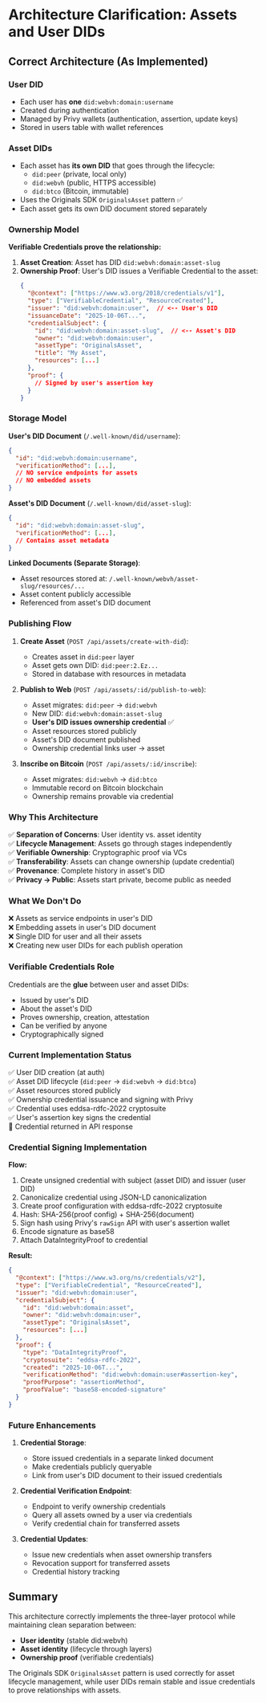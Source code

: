 # Architecture Clarification: Assets and User DIDs

## Correct Architecture (As Implemented)

### User DID
- Each user has **one** `did:webvh:domain:username`
- Created during authentication
- Managed by Privy wallets (authentication, assertion, update keys)
- Stored in users table with wallet references

### Asset DIDs
- Each asset has **its own DID** that goes through the lifecycle:
  - `did:peer` (private, local only)
  - `did:webvh` (public, HTTPS accessible)
  - `did:btco` (Bitcoin, immutable)
- Uses the Originals SDK `OriginalsAsset` pattern ✅
- Each asset gets its own DID document stored separately

### Ownership Model

**Verifiable Credentials prove the relationship:**

1. **Asset Creation**: Asset has DID `did:webvh:domain:asset-slug`
2. **Ownership Proof**: User's DID issues a Verifiable Credential to the asset:
   ```json
   {
     "@context": ["https://www.w3.org/2018/credentials/v1"],
     "type": ["VerifiableCredential", "ResourceCreated"],
     "issuer": "did:webvh:domain:user",  // <-- User's DID
     "issuanceDate": "2025-10-06T...",
     "credentialSubject": {
       "id": "did:webvh:domain:asset-slug",  // <-- Asset's DID
       "owner": "did:webvh:domain:user",
       "assetType": "OriginalsAsset",
       "title": "My Asset",
       "resources": [...]
     },
     "proof": {
       // Signed by user's assertion key
     }
   }
   ```

### Storage Model

**User's DID Document** (`/.well-known/did/username`):
```json
{
  "id": "did:webvh:domain:username",
  "verificationMethod": [...],
  // NO service endpoints for assets
  // NO embedded assets
}
```

**Asset's DID Document** (`/.well-known/did/asset-slug`):
```json
{
  "id": "did:webvh:domain:asset-slug",
  "verificationMethod": [...],
  // Contains asset metadata
}
```

**Linked Documents (Separate Storage)**:
- Asset resources stored at: `/.well-known/webvh/asset-slug/resources/...`
- Asset content publicly accessible
- Referenced from asset's DID document

### Publishing Flow

1. **Create Asset** (`POST /api/assets/create-with-did`):
   - Creates asset in `did:peer` layer
   - Asset gets own DID: `did:peer:2.Ez...`
   - Stored in database with resources in metadata

2. **Publish to Web** (`POST /api/assets/:id/publish-to-web`):
   - Asset migrates: `did:peer` → `did:webvh`
   - New DID: `did:webvh:domain:asset-slug`
   - **User's DID issues ownership credential** ✅
   - Asset resources stored publicly
   - Asset's DID document published
   - Ownership credential links user → asset

3. **Inscribe on Bitcoin** (`POST /api/assets/:id/inscribe`):
   - Asset migrates: `did:webvh` → `did:btco`
   - Immutable record on Bitcoin blockchain
   - Ownership remains provable via credential

### Why This Architecture

✅ **Separation of Concerns**: User identity vs. asset identity  
✅ **Lifecycle Management**: Assets go through stages independently  
✅ **Verifiable Ownership**: Cryptographic proof via VCs  
✅ **Transferability**: Assets can change ownership (update credential)  
✅ **Provenance**: Complete history in asset's DID  
✅ **Privacy → Public**: Assets start private, become public as needed  

### What We Don't Do

❌ Assets as service endpoints in user's DID  
❌ Embedding assets in user's DID document  
❌ Single DID for user and all their assets  
❌ Creating new user DIDs for each publish operation  

### Verifiable Credentials Role

Credentials are the **glue** between user and asset DIDs:
- Issued by user's DID
- About the asset's DID
- Proves ownership, creation, attestation
- Can be verified by anyone
- Cryptographically signed

### Current Implementation Status

✅ User DID creation (at auth)  
✅ Asset DID lifecycle (`did:peer` → `did:webvh` → `did:btco`)  
✅ Asset resources stored publicly  
✅ Ownership credential issuance and signing with Privy  
✅ Credential uses eddsa-rdfc-2022 cryptosuite  
✅ User's assertion key signs the credential  
📝 Credential returned in API response  

### Credential Signing Implementation

**Flow:**
1. Create unsigned credential with subject (asset DID) and issuer (user DID)
2. Canonicalize credential using JSON-LD canonicalization
3. Create proof configuration with eddsa-rdfc-2022 cryptosuite
4. Hash: SHA-256(proof config) + SHA-256(document)
5. Sign hash using Privy's `rawSign` API with user's assertion wallet
6. Encode signature as base58
7. Attach DataIntegrityProof to credential

**Result:**
```json
{
  "@context": ["https://www.w3.org/ns/credentials/v2"],
  "type": ["VerifiableCredential", "ResourceCreated"],
  "issuer": "did:webvh:domain:user",
  "credentialSubject": {
    "id": "did:webvh:domain:asset",
    "owner": "did:webvh:domain:user",
    "assetType": "OriginalsAsset",
    "resources": [...]
  },
  "proof": {
    "type": "DataIntegrityProof",
    "cryptosuite": "eddsa-rdfc-2022",
    "created": "2025-10-06T...",
    "verificationMethod": "did:webvh:domain:user#assertion-key",
    "proofPurpose": "assertionMethod",
    "proofValue": "base58-encoded-signature"
  }
}
```

### Future Enhancements

1. **Credential Storage**:
   - Store issued credentials in a separate linked document
   - Make credentials publicly queryable
   - Link from user's DID document to their issued credentials

2. **Credential Verification Endpoint**:
   - Endpoint to verify ownership credentials
   - Query all assets owned by a user via credentials
   - Verify credential chain for transferred assets

3. **Credential Updates**:
   - Issue new credentials when asset ownership transfers
   - Revocation support for transferred assets
   - Credential history tracking

## Summary

This architecture correctly implements the three-layer protocol while maintaining clean separation between:
- **User identity** (stable did:webvh)
- **Asset identity** (lifecycle through layers)
- **Ownership proof** (verifiable credentials)

The Originals SDK `OriginalsAsset` pattern is used correctly for asset lifecycle management, while user DIDs remain stable and issue credentials to prove relationships with assets.
